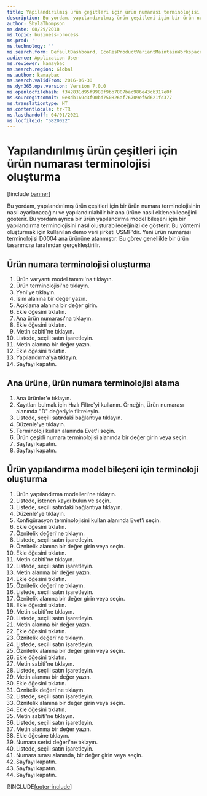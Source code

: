 ```yaml
---
title: Yapılandırılmış ürün çeşitleri için ürün numarası terminolojisi oluşturma
description: Bu yordam, yapılandırılmış ürün çeşitleri için bir ürün numara terminolojisinin nasıl ayarlanacağını ve yapılandırılabilir bir ana ürüne nasıl eklenebileceğini gösterir.
author: ShylaThompson
ms.date: 08/29/2018
ms.topic: business-process
ms.prod: ''
ms.technology: ''
ms.search.form: DefaultDashboard, EcoResProductVariantMaintainWorkspace, EcoResNomenclature, EcoResProductListPage, EcoResProductDetails, PCProductConfigurationModelListPage, PCProductConfigurationModelDetails
audience: Application User
ms.reviewer: kamaybac
ms.search.region: Global
ms.author: kamaybac
ms.search.validFrom: 2016-06-30
ms.dyn365.ops.version: Version 7.0.0
ms.openlocfilehash: f342831d95f9988f9bb7807bac986e43cb317e0f
ms.sourcegitcommit: 0e8db169c3f90bd750826af76709ef5d621fd377
ms.translationtype: HT
ms.contentlocale: tr-TR
ms.lasthandoff: 04/01/2021
ms.locfileid: "5820022"
---
```

# <a name="create-a-product-number-nomenclature-for-configured-product-variants"></a>Yapılandırılmış ürün çeşitleri için ürün numarası terminolojisi oluşturma

[!include [banner](../../includes/banner.md)]

Bu yordam, yapılandırılmış ürün çeşitleri için bir ürün numara terminolojisinin nasıl ayarlanacağını ve yapılandırılabilir bir ana ürüne nasıl eklenebileceğini gösterir. Bu yordam ayrıca bir ürün yapılandırma model bileşeni için bir yapılandırma terminolojisini nasıl oluşturabileceğinizi de gösterir. Bu yöntemi oluşturmak için kullanılan demo veri şirketi USMF'dir. Yeni ürün numarası terminolojisi D0004 ana ürününe atanmıştır. Bu görev genellikle bir ürün tasarımcısı tarafından gerçekleştirilir.


## <a name="create-a-product-number-nomenclature"></a>Ürün numara terminolojisi oluşturma
1. Ürün varyantı model tanımı'na tıklayın.
2. Ürün terminolojisi'ne tıklayın.
3. Yeni'ye tıklayın.
4. İsim alanına bir değer yazın.
5. Açıklama alanına bir değer girin.
6. Ekle öğesini tıklatın.
7. Ana ürün numarası'na tıklayın.
8. Ekle öğesini tıklatın.
9. Metin sabiti'ne tıklayın.
10. Listede, seçili satırı işaretleyin.
11. Metin alanına bir değer yazın.
12. Ekle öğesini tıklatın.
13. Yapılandırma'ya tıklayın.
14. Sayfayı kapatın.

## <a name="assign-the-product-number-nomenclature-to-a-product-master"></a>Ana ürüne, ürün numara terminolojisi atama
1. Ana ürünler'e tıklayın.
2. Kayıtları bulmak için Hızlı Filtre'yi kullanın. Örneğin, Ürün numarası alanında "D" değeriyle filtreleyin.
3. Listede, seçili satırdaki bağlantıya tıklayın.
4. Düzenle'ye tıklayın.
5. Terminoloji kullan alanında Evet'i seçin.
6. Ürün çeşidi numara terminolojisi alanında bir değer girin veya seçin.
7. Sayfayı kapatın.
8. Sayfayı kapatın.

## <a name="create-nomenclature-for-a-product-configuration-model-component"></a>Ürün yapılandırma model bileşeni için terminoloji oluşturma
1. Ürün yapılandırma modelleri'ne tıklayın.
2. Listede, istenen kaydı bulun ve seçin.
3. Listede, seçili satırdaki bağlantıya tıklayın.
4. Düzenle'ye tıklayın.
5. Konfigürasyon terminolojisini kullan alanında Evet'i seçin.
6. Ekle öğesini tıklatın.
7. Öznitelik değeri'ne tıklayın.
8. Listede, seçili satırı işaretleyin.
9. Öznitelik alanına bir değer girin veya seçin.
10. Ekle öğesini tıklatın.
11. Metin sabiti'ne tıklayın.
12. Listede, seçili satırı işaretleyin.
13. Metin alanına bir değer yazın.
14. Ekle öğesini tıklatın.
15. Öznitelik değeri'ne tıklayın.
16. Listede, seçili satırı işaretleyin.
17. Öznitelik alanına bir değer girin veya seçin.
18. Ekle öğesini tıklatın.
19. Metin sabiti'ne tıklayın.
20. Listede, seçili satırı işaretleyin.
21. Metin alanına bir değer yazın.
22. Ekle öğesini tıklatın.
23. Öznitelik değeri'ne tıklayın.
24. Listede, seçili satırı işaretleyin.
25. Öznitelik alanına bir değer girin veya seçin.
26. Ekle öğesini tıklatın.
27. Metin sabiti'ne tıklayın.
28. Listede, seçili satırı işaretleyin.
29. Metin alanına bir değer yazın.
30. Ekle öğesini tıklatın.
31. Öznitelik değeri'ne tıklayın.
32. Listede, seçili satırı işaretleyin.
33. Öznitelik alanına bir değer girin veya seçin.
34. Ekle öğesini tıklatın.
35. Metin sabiti'ne tıklayın.
36. Listede, seçili satırı işaretleyin.
37. Metin alanına bir değer yazın.
38. Ekle öğesine tıklayın.
39. Numara serisi değeri'ne tıklayın.
40. Listede, seçili satırı işaretleyin.
41. Numara sırası alanında, bir değer girin veya seçin.
42. Sayfayı kapatın.
43. Sayfayı kapatın.
44. Sayfayı kapatın.



[!INCLUDE[footer-include](../../../includes/footer-banner.md)]